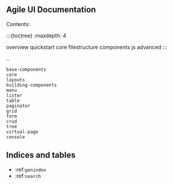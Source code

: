 ## Agile UI Documentation

Contents:

:::{toctree}
:maxdepth: 4

overview
quickstart
core
filestructure
components
js
advanced
:::


..

    base-components
    core
    layouts
    building-components
    menu
    lister
    table
    paginator
    grid
    form
    crud
    tree
    virtual-page
    console

## Indices and tables

* :ref:`genindex`
* :ref:`search`
